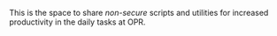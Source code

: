 This is the space to share *non-secure* scripts and utilities for increased productivity in the daily tasks at OPR.
